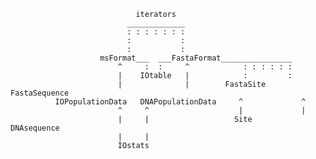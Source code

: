                                 iterators
                              _____________
                              : : : : : : :
                              :           :
                              :           :
                        msFormat___  ___FastaFormat________________
                            ^     :  :     ^            : : : : : :
                            |    IOtable   |            :         :
                            |              |        FastaSite    FastaSequence
              IOPopulationData   DNAPopulationData     ^             ^
                            ^     ^                    |             |
                            |     |                   Site      DNAsequence
                            |     |                             
                            IOstats                            
                                                                         
                                                                      
                                                                         
                                                                         
                                                                       
